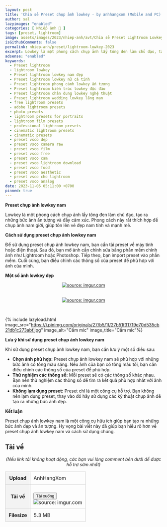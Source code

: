 ```yaml
---
layout: post
title: 'Chia sẻ Preset chụp ảnh lowkey - by anhhangxom (Mobile and PC)'
author: sal
lazyimages: "enabled"
categories: [ Nhiếp ảnh 📸 ]
tags: [preset, lightroom]
image: assets/images/2023/nhiep-anh/avt/Chia sẻ Preset Lightroom Lowkey - by anhhangxom(Mobile and PC)-avt.webp
isGithubComments: false
permalink: nhiep-anh/preset/lightroom-lowkey-2023
excerpt: Lowkey là một phong cách chụp ảnh lấy tông đen làm chủ đạo, tạo ra những bức ảnh ấn tượng và đầy cảm xúc. Phong cách này rất thích hợp để chụp ảnh nam giới, giúp tôn lên vẻ đẹp nam tính và mạnh mẽ.
adsense: "enabled"
keywords:
  - Preset lightroom
  - lightroom lowkey
  - Preset lightroom lowkey nam đẹp
  - Preset lightroom lowkey nữ cá tính
  - Preset lightroom phong cảnh lowkey ấn tượng
  - Preset lightroom kiến trúc lowkey độc đáo
  - Preset lightroom chân dung lowkey nghệ thuật
  - Preset lightroom wedding lowkey lãng mạn
  - free lightroom presets
  - adobe lightroom presets
  - photo presets
  - lightroom presets for portraits
  - lightroom film presets
  - professional lightroom presets
  - cinematic lightroom presets
  - cinematic presets
  - preset vsco đẹp
  - preset vsco camera raw
  - preset vsco film
  - preset vsco free
  - preset vsco cam
  - preset vsco lightroom download
  - preset vsco food
  - preset vsco aesthetic
  - preset vsco cho lightroom
  - preset vsco analog
date: 2023-11-05 05:11:00 +0700
pinned: true
---
```


**Preset chụp ảnh lowkey nam**

Lowkey là một phong cách chụp ảnh lấy tông đen làm chủ đạo, tạo ra những bức ảnh ấn tượng và đầy cảm xúc. Phong cách này rất thích hợp để chụp ảnh nam giới, giúp tôn lên vẻ đẹp nam tính và mạnh mẽ.

**Cách sử dụng preset chụp ảnh lowkey nam**

Để sử dụng preset chụp ảnh lowkey nam, bạn cần tải preset về máy tính hoặc điện thoại. Sau đó, bạn mở ảnh cần chỉnh sửa bằng phần mềm chỉnh ảnh như Lightroom hoặc Photoshop. Tiếp theo, bạn import preset vào phần mềm. Cuối cùng, bạn điều chỉnh các thông số của preset để phù hợp với ảnh của mình.

**Một số ảnh lowkey đẹp**

<div class="content" style="text-align:center; ">
<a href="https://imgur.com/d9xqWuv"><img  src="https://i.imgur.com/d9xqWuv.jpg" title="source: imgur.com" /></a><p></p><br><a href="https://imgur.com/BEJw5Ey"><img  src="https://i.imgur.com/BEJw5Ey.jpg" title="source: imgur.com" /></a><p></p><br>
</div>

{% include lazyload.html image_src="https://i.pinimg.com/originals/27/b5/1f/27b51f31719e70d535cb21db1c273abf.jpg" image_alt="Cầm mic" image_title="Cầm mic"%}

**Lưu ý khi sử dụng preset chụp ảnh lowkey nam**

Khi sử dụng preset chụp ảnh lowkey nam, bạn cần lưu ý một số điều sau:

*   **Chọn ảnh phù hợp:** Preset chụp ảnh lowkey nam sẽ phù hợp với những bức ảnh có tông màu sáng. Nếu ảnh của bạn có tông màu tối, bạn cần điều chỉnh các thông số của preset để phù hợp.
*   **Thử nghiệm các thông số:** Mỗi preset sẽ có các thông số khác nhau. Bạn nên thử nghiệm các thông số để tìm ra kết quả phù hợp nhất với ảnh của mình.
*   **Không lạm dụng preset:** Preset chỉ là một công cụ hỗ trợ. Bạn không nên lạm dụng preset, thay vào đó hãy sử dụng các kỹ thuật chụp ảnh để tạo ra những bức ảnh đẹp.

**Kết luận**

Preset chụp ảnh lowkey nam là một công cụ hữu ích giúp bạn tạo ra những bức ảnh đẹp và ấn tượng. Hy vọng bài viết này đã giúp bạn hiểu rõ hơn về preset chụp ảnh lowkey nam và cách sử dụng chúng.

<h2 style="font-style:normal; margin-left:0; margin-right:0; text-align:start"><strong>Tải về</strong></h2>

<p style="text-align:center"><em>(Nếu link tải kh&ocirc;ng hoạt động, c&aacute;c bạn vui l&ograve;ng comment b&ecirc;n dưới để được hỗ trợ sớm nhất)</em></p>
<table><tr><th>Upload</th><td>AnhHangXom</td></tr><tr><th>Tải về</th><td><p id="result"></p>
<button onclick="redirect()">Tải xuống</button><div id="buttonload"><img src="https://i.imgur.com/ajsjXP4.gif" title="source: imgur.com" /></div></td></tr><tr><th>Filesize</th><td>5.3 MB</td></tr>
</table>
<style>
table{border-collapse:collapse;border-spacing:0;margin:0 auto;width:700px}table td,table th{border:1px solid #ccc;padding:10px}table th{background-color:#f3f3f3}@media only screen and (max-width:700px){table{margin:0 10px;width:auto}}@media only screen and (max-width:480px){table td,table th{display:block;border-bottom:none}table tr:last-child td{border-bottom:1px solid #ccc}}
</style>
<script>
document.getElementById('buttonload').style.display = 'none';
function redirect(){setInterval(myURL,5e3),document.getElementById("result").innerHTML="<b>🕵️ Đang tạo link tải. Bạn đợi tẹo nha ;)"}
function myURL(){document.location.href="https://inote.pro/notes/D1QY2Q", document.getElementById('buttonload').style.display = "show",clearInterval(interval)}
</script>
